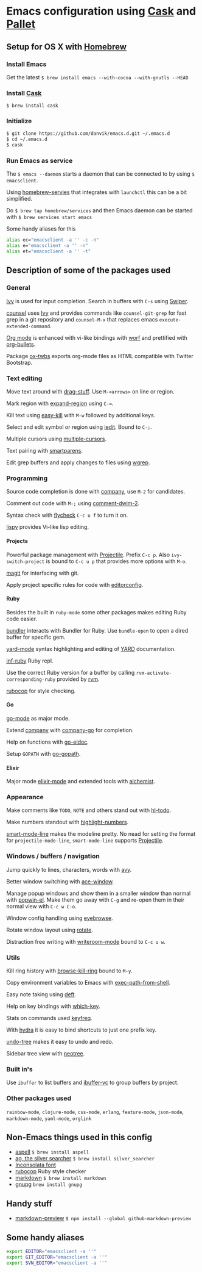 # Emacs configuration using [Cask](https://github.com/cask/cask) and [Pallet](https://github.com/rdallasgray/pallet)

## Setup for OS X with [Homebrew](http://brew.sh/)

### Install Emacs

Get the latest `$ brew install emacs --with-cocoa --with-gnutls --HEAD`

### Install [Cask](https://github.com/cask/cask)

`$ brew install cask`

### Initialize

```sh
$ git clone https://github.com/danvik/emacs.d.git ~/.emacs.d
$ cd ~/.emacs.d
$ cask
```

### Run Emacs as service

The `$ emacs --daemon` starts a daemon that can be connected to by using `$ emacsclient`.

Using [homebrew-servies](https://github.com/Homebrew/homebrew-services) that integrates with `launchctl` this can be a bit simplified.

Do `$ brew tap homebrew/services` and then Emacs daemon can be started with `$ brew services start emacs`

Some handy aliases for this

```sh
alias ec="emacsclient -a '' -c -n"
alias e="emacsclient -a '' -n"
alias et="emacsclient -a '' -t"
```

## Description of some of the packages used

### General

[Ivy](https://github.com/abo-abo/swiper) is used for input completion.
Search in buffers with `C-s` using [Swiper](https://github.com/abo-abo/swiper).

[counsel](https://github.com/abo-abo/swiper) uses [Ivy](https://github.com/abo-abo/swiper) and provides commands like `counsel-git-grep` for fast grep in a git repository and `counsel-M-x` that replaces emacs `execute-extended-command`.

[Org mode](http://orgmode.org/) is enhanced with vi-like bindings with [worf](https://github.com/abo-abo/worf) and prettified with [org-bullets](https://github.com/sabof/org-bullets).

Package [ox-twbs](https://github.com/marsmining/ox-twbs) exports org-mode files as HTML compatible with Twitter Bootstrap.

### Text editing

Move text around with [drag-stuff](https://github.com/rejeep/drag-stuff.el). Use `M-<arrows>` on line or region.

Mark region with [expand-region](https://github.com/magnars/expand-region.el) using `C-=`.

Kill text using [easy-kill](https://github.com/leoliu/easy-kill) with `M-w` followed by additional keys.

Select and edit symbol or region using [iedit](https://github.com/victorhge/iedit). Bound to `C-;`.

Multiple cursors using [multiple-cursors](https://github.com/magnars/multiple-cursors.el).

Text pairing with [smartparens](https://github.com/Fuco1/smartparens).

Edit grep buffers and apply changes to files using [wgrep](https://github.com/mhayashi1120/Emacs-wgrep).

### Programming

Source code completion is done with [company](http://company-mode.github.io/), use `M-2` for candidates.

Comment out code with `M-;` using [comment-dwim-2](https://github.com/remyferre/comment-dwim-2).

Syntax check with [flycheck](http://www.flycheck.org/en/latest/) `C-c u f` to turn it on.

[lispy](https://github.com/abo-abo/lispy) provides Vi-like lisp editing.

#### Projects

Powerful package management with [Projectile](https://github.com/bbatsov/projectile). Prefix `C-c p`. Also `ivy-switch-project` is bound to `C-c u p` that provides more options with `M-o`.

[magit](https://magit.vc/) for interfacing with git.

Apply project specific rules for code with [editorconfig](https://github.com/editorconfig/editorconfig-emacs).

#### Ruby

Besides the built in `ruby-mode` some other packages makes editing Ruby code easier.

[bundler](https://github.com/tobiassvn/bundler.el) interacts with Bundler for Ruby. Use `bundle-open` to open a dired buffer for specific gem.

[yard-mode](https://github.com/pd/yard-mode.el) syntax highlighting and editing of [YARD](http://yardoc.org/) documentation.

[inf-ruby](http://github.com/nonsequitur/inf-ruby) Ruby repl.

Use the correct Ruby version for a buffer by calling `rvm-activate-corresponding-ruby` provided by  [rvm](https://github.com/senny/rvm.el).

[rubocop](https://github.com/bbatsov/rubocop-emacs) for style checking.

#### Go

[go-mode](https://github.com/dominikh/go-mode.el) as major mode.

Extend [company](http://company-mode.github.io/) with [company-go](https://github.com/nsf/gocode/blob/master/emacs-company/company-go.el) for completion.

Help on functions with [go-eldoc](https://github.com/syohex/emacs-go-eldoc).

Setup `GOPATH` with [go-gopath](http://github.com/iced/go-gopath/).

#### Elixir

Major mode [elixir-mode](https://github.com/elixir-lang/emacs-elixir) and extended tools with [alchemist](http://www.github.com/tonini/alchemist.el).

### Appearance

Make comments like `TODO`, `NOTE` and others stand out with [hl-todo](http://github.com/tarsius/hl-todo).

Make numbers standout with [highlight-numbers](https://github.com/Fanael/highlight-numbers).

[smart-mode-line](http://github.com/Malabarba/smart-mode-line) makes the modeline pretty. No nead for setting the format for `projectile-mode-line`, `smart-mode-line` supports [Projectile](https://github.com/bbatsov/projectile).

### Windows / buffers / navigation

Jump quickly to lines, characters, words with [avy](https://github.com/abo-abo/avy).

Better window switching with [ace-window](https://github.com/abo-abo/ace-window).

Manage popup windows and show them in a smaller window than normal with [popwin-el](https://github.com/m2ym/popwin-el).
Make them go away with `C-g` and re-open them in their normal view with `C-c w C-o`.

Window config handling using [eyebrowse](https://github.com/wasamasa/eyebrowse).

Rotate window layout using [rotate](https://github.com/daichirata/emacs-rotate).

Distraction free writing with [writeroom-mode](https://github.com/joostkremers/writeroom-mode) bound to `C-c u w`.

### Utils

Kill ring history with [browse-kill-ring](https://github.com/browse-kill-ring/browse-kill-ring) bound to `M-y`.

Copy environment variables to Emacs with [exec-path-from-shell](https://github.com/purcell/exec-path-from-shell).

Easy note taking using [deft](https://github.com/jrblevin/deft).

Help on key bindings with [which-key](https://github.com/justbur/emacs-which-key).

Stats on commands used [keyfreq](https://github.com/dacap/keyfreq).

With [hydra](https://github.com/abo-abo/hydra) it is easy to bind shortcuts to just one prefix key.

[undo-tree](http://www.dr-qubit.org/tags/computing-code-emacs.html) makes it easy to undo and redo.

Sidebar tree view with [neotree](https://github.com/jaypei/emacs-neotree).

### Built in's

Use `ibuffer` to list buffers and [ibuffer-vc](http://github.com/purcell/ibuffer-vc) to group buffers by project.

### Other packages used

`rainbow-mode`, `clojure-mode`, `css-mode`, `erlang`, `feature-mode`, `json-mode`, `markdown-mode`, `yaml-mode`, `orglink`

## Non-Emacs things used in this config

- [aspell](http://aspell.net/) `$ brew install aspell`
- [ag, the silver searcher](https://github.com/ggreer/the_silver_searcher) `$ brew install silver_searcher`
- [Inconsolata font](http://www.levien.com/type/myfonts/inconsolata.html)
- [rubocop](https://github.com/bbatsov/rubocop) Ruby style checker
- [markdown](https://daringfireball.net/projects/markdown/) `$ brew install markdown`
- [gnupg](https://www.gnupg.org) `brew install gnupg`

## Handy stuff

- [markdown-preview](https://www.npmjs.com/package/markdown-preview) `$ npm install --global github-markdown-preview`

## Some handy aliases

```sh
export EDITOR="emacsclient -a ''"
export GIT_EDITOR="emacsclient -a ''"
export SVN_EDITOR="emacsclient -a ''"
```
